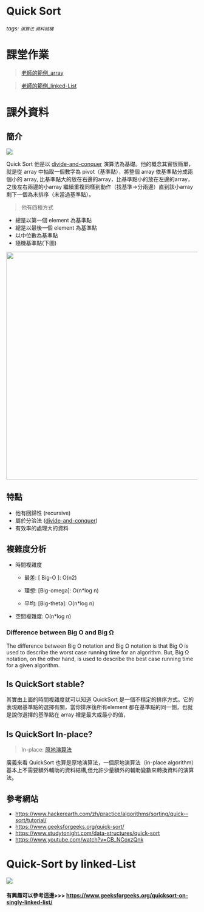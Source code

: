 # Quick Sort
###### tags: `演算法` `資料結構`

# 課堂作業
> [老師的範例_array](https://github.com/pecu/DSA/blob/master/05_QuickSort/QuickSort_Array_Recursive.ipynb)

> [老師的範例_linked-List](https://github.com/pecu/DSA/blob/master/05_QuickSort/QuickSort_LinkedList.py)


# 課外資料
## 簡介
![](https://www.geeksforgeeks.org/wp-content/uploads/gq/2014/01/QuickSort2.png)

Quick Sort 他是以 [divide-and-conquer](https://en.wikipedia.org/wiki/Divide-and-conquer_algorithm) 演算法為基礎。他的概念其實很簡單，就是從 array 中抽取一個數字為 pivot（基準點），將整個 array 依基準點分成兩個小的 array, 比基準點大的放在右邊的array，比基準點小的放在左邊的array，之後左右兩邊的小array 繼續重複同樣到動作（找基準->分兩邊）直到該小array剩下一個為未排序（未當過基準點）。

> 他有四種方式

- 總是以第一個 element 為基準點
- 總是以最後一個 element 為基準點
- 以中位數為基準點
- 隨機基準點(下圖)

<img src="https://he-s3.s3.amazonaws.com/media/uploads/1ea505b.jpg" height='600' weight='500'>

## 特點
- 他有回歸性 (recursive)
- 屬於分治法 ([divide-and-conquer](https://zh.wikipedia.org/zh-tw/%E5%88%86%E6%B2%BB%E6%B3%95))
- 有效率的處理大的資料

## 複雜度分析
- 時間複雜度
    - 最差: [ Big-O ]: O(n2)

    - 理想: [Big-omega]: O(n*log n)

    - 平均: [Big-theta]: O(n*log n)

- 空間複雜度: O(n*log n)

### Difference between Big O and Big Ω
The difference between Big O notation and Big Ω notation is that Big O is used to describe the worst case running time for an algorithm. But, Big Ω notation, on the other hand, is used to describe the best case running time for a given algorithm.
## Is QuickSort stable?
其實由上面的時間複雜度就可以知道 QuickSort 是一個不穩定的排序方式。它的表現跟基準點的選擇有關，當你排序後所有element 都在基準點的同一側，也就是說你選擇的基準點在 array 裡是最大或最小的值，

## Is QuickSort In-place?
>In-place: [原地演算法](https://zh.wikipedia.org/zh-tw/%E5%8E%9F%E5%9C%B0%E7%AE%97%E6%B3%95)

廣義來看 QuickSort 也算是原地演算法，一個原地演算法（in-place algorithm）基本上不需要額外輔助的資料結構,但允許少量額外的輔助變數來轉換資料的演算法。


## 參考網站
- https://www.hackerearth.com/zh/practice/algorithms/sorting/quick--sort/tutorial/
- https://www.geeksforgeeks.org/quick-sort/
- https://www.studytonight.com/data-structures/quick-sort
- https://www.youtube.com/watch?v=CB_NCoxzQnk

# Quick-Sort by linked-List
![](https://media.geeksforgeeks.org/wp-content/cdn-uploads/Sort-Linked-List-768x384.png)
#### 有興趣可以參考這邊>>> https://www.geeksforgeeks.org/quicksort-on-singly-linked-list/
